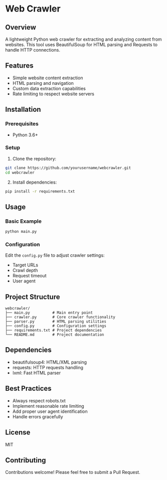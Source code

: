 # Web Crawler

## Overview
A lightweight Python web crawler for extracting and analyzing content from websites. This tool uses BeautifulSoup for HTML parsing and Requests to handle HTTP connections.

## Features
- Simple website content extraction
- HTML parsing and navigation
- Custom data extraction capabilities
- Rate limiting to respect website servers

## Installation

### Prerequisites
- Python 3.6+

### Setup
1. Clone the repository:
```bash
git clone https://github.com/yourusername/webcrawler.git
cd webcrawler
```

2. Install dependencies:
```bash
pip install -r requirements.txt
```

## Usage

### Basic Example
```python
python main.py
```

### Configuration
Edit the `config.py` file to adjust crawler settings:
- Target URLs
- Crawl depth
- Request timeout
- User agent

## Project Structure
```
webcrawler/
├── main.py          # Main entry point
├── crawler.py       # Core crawler functionality
├── parser.py        # HTML parsing utilities
├── config.py        # Configuration settings
├── requirements.txt # Project dependencies
└── README.md        # Project documentation
```

## Dependencies
- beautifulsoup4: HTML/XML parsing
- requests: HTTP requests handling
- lxml: Fast HTML parser

## Best Practices
- Always respect robots.txt
- Implement reasonable rate limiting
- Add proper user agent identification
- Handle errors gracefully

## License
MIT

## Contributing
Contributions welcome! Please feel free to submit a Pull Request.
